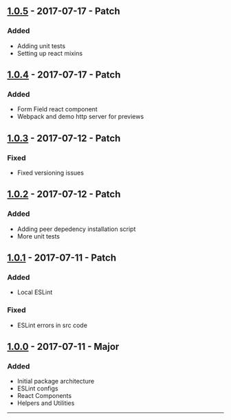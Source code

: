 ## [1.0.5] - 2017-07-17 - Patch

### Added
- Adding unit tests
- Setting up react mixins

## [1.0.4] - 2017-07-17 - Patch

### Added
- Form Field react component
- Webpack and demo http server for previews

## [1.0.3] - 2017-07-12 - Patch

### Fixed
- Fixed versioning issues

## [1.0.2] - 2017-07-12 - Patch

### Added
- Adding peer depedency installation script
- More unit tests

## [1.0.1] - 2017-07-11 - Patch

### Added
- Local ESLint

### Fixed
- ESLint errors in src code

## [1.0.0] - 2017-07-11 - Major

### Added
- Initial package architecture
- ESLint configs
- React Components
- Helpers and Utilities

---

[Keep a Changelog]: http://keepachangelog.com/
[Semantic Versioning]: http://semver.org/

[1.0.0]: https://bitbucket.org/byndops/bynd-frontend/commits/b966adb9f1f756212347042e89213c484aa447a4
[1.0.1]: https://bitbucket.org/byndops/bynd-frontend/commits/e7d399c2e32e47083a463263935e4c27294dee8a
[1.0.2]: https://bitbucket.org/byndops/bynd-frontend/commits/a9db8bc2650d1dda4342f2faca4f632df804d33e
[1.0.3]: https://bitbucket.org/byndops/bynd-frontend/commits/0f0b6d8a48bb4032968a2e6c68a5e15125cca2d0
[1.0.4]: https://bitbucket.org/byndops/bynd-frontend/commits/cfe1ab2d99709e99089263f9e06acf221efb4231
[1.0.5]: https://bitbucket.org/byndops/bynd-frontend/commits/d7d4aaf754c2
